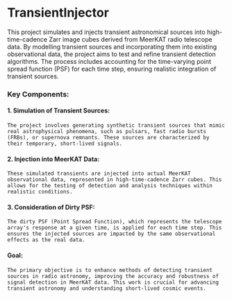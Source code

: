 # TransientInjector
This project simulates and injects transient astronomical sources into high-time-cadence Zarr image cubes derived from MeerKAT radio telescope data. By modelling transient sources and incorporating them into existing observational data, the project aims to test and refine transient detection algorithms. The process includes accounting for the time-varying point spread function (PSF) for each time step, ensuring realistic integration of transient sources.

###  Key Components:
#### 1. Simulation of Transient Sources:
    The project involves generating synthetic transient sources that mimic real astrophysical phenomena, such as pulsars, fast radio bursts (FRBs), or supernova remnants. These sources are characterized by their temporary, short-lived signals.

#### 2. Injection into MeerKAT Data:
    These simulated transients are injected into actual MeerKAT observational data, represented in high-time-cadence Zarr cubes. This allows for the testing of detection and analysis techniques within realistic conditions.

#### 3. Consideration of Dirty PSF:
    The dirty PSF (Point Spread Function), which represents the telescope array's response at a given time, is applied for each time step. This ensures the injected sources are impacted by the same observational effects as the real data.

#### Goal:
    The primary objective is to enhance methods of detecting transient sources in radio astronomy, improving the accuracy and robustness of signal detection in MeerKAT data. This work is crucial for advancing transient astronomy and understanding short-lived cosmic events.
